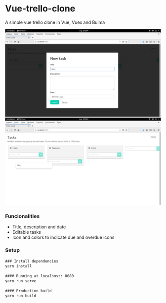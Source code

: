 # Vue-trello-clone
A simple vue trello clone in Vue, Vuex and Bulma

![screenshot](Vue-trello.png)
![screenshot](Vue-trello2.png)

### Funcionalities

- Title, description and date
- Editable tasks
- Icon and colors to indicate due and overdue icons

### Setup

```
### Install dependencies
yarn install

#### Running at localhost: 8080
yarn run serve

#### Production build
yarn run build

